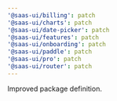 ```yaml
---
'@saas-ui/billing': patch
'@saas-ui/charts': patch
'@saas-ui/date-picker': patch
'@saas-ui/features': patch
'@saas-ui/onboarding': patch
'@saas-ui/paddle': patch
'@saas-ui/pro': patch
'@saas-ui/router': patch
---
```


Improved package definition.
